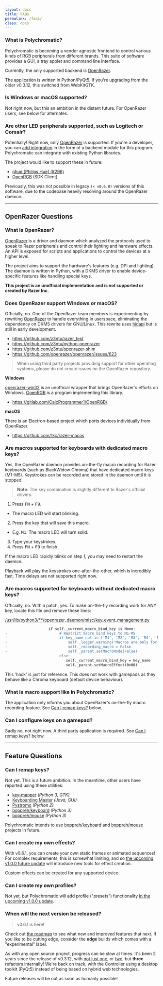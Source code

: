 ```yaml
---
layout: docs
title: FAQs
permalink: /faqs/
class: docs
---
```


### What is Polychromatic?

Polychromatic is becoming a vendor agnostic frontend to control various kinds
of RGB peripherals from different brands. This suite of software provides a
GUI, a tray applet and command line interface.

<!-- , as well as handling custom
effects, presets and automating them with trigger events. -->

Currently, the only supported backend is [OpenRazer].

[OpenRazer]: https://openrazer.github.io

The application is written in Python/PyQt5. If you're upgrading from the older
v0.3.12, this switched from WebKitGTK.


### Is Windows or macOS supported?

Not right now, but this an ambition in the distant future.
For OpenRazer users, see below for alternates.


### Are other LED peripherals supported, such as Logitech or Corsair?

Potentially! Right now, only [OpenRazer] is supported. If you're a developer,
you can [add integration](/backends/) in the form of a backend module for this program.
Polychromatic can integrate with existing Python libraries.

The project would like to support these in future:

* [phue [Philips Hue] (#296)](https://github.com/polychromatic/polychromatic/issues/296)
* [OpenRGB](https://gitlab.com/CalcProgrammer1/OpenRGB#openrgb-sdk) (SDK Client)

Previously, this was not possible in legacy `(< v0.6.0)` versions of this software, due to
the codebase heavily resolving around the OpenRazer daemon.


---

## OpenRazer Questions

### What is OpenRazer?

[OpenRazer] is a driver and daemon which analyzed the protocols used to speak
to Razer peripherals and control their lighting and hardware effects. An
API is exposed for scripts and applications to control the devices at a higher level.

The project aims to support the hardware's features (e.g. DPI and lighting).
The daemon is written in Python, with a DKMS driver to enable device-specific
features like handling special keys.

**This project is an unofficial implementation and is not supported or created by Razer Inc.**

[OpenRazer]: https://openrazer.github.io


### Does OpenRazer support Windows or macOS?

Officially, no. One of the OpenRazer team members is experimenting by
rewriting [OpenRazer] to handle everything in userspace, eliminating
the dependency on DKMS drivers for GNU/Linux. This rewrite uses [hidapi](https://github.com/signal11/hidapi)
but is still in early development.

* <https://github.com/z3ntu/razer_test>
* <https://github.com/z3ntu/python-openrazer>
* <https://github.com/z3ntu/openrazer-shim>
* <https://github.com/openrazer/openrazer/issues/623>

> When using third party projects providing support for other operating systems,
> please do not create issues on the OpenRazer repository.

**Windows**

[openrazer-win32](https://github.com/CalcProgrammer1/openrazer-win32)
is an unofficial wrapper that brings OpenRazer's efforts on Windows. [OpenRGB](https://openrgb.org/)
is a program implementing this library.

* <https://gitlab.com/CalcProgrammer1/OpenRGB/>

**macOS**

There is an Electron-based project which ports devices individually from OpenRazer.

* <https://github.com/1kc/razer-macos>


### Are macros supported for keyboards **with** dedicated macro keys?

Yes, the OpenRazer daemon provides on-the-fly macro recording for Razer
keyboards (such as BlackWidow Chroma) that have dedicated macro keys (M1-M5).
Keystrokes can be recorded and stored in the daemon until it is stopped.

> **Note:** The key combination is slightly different to Razer's official drivers.

1. Press <kbd>FN</kbd> + <kbd>F9</kbd>.
  * The macro LED will start blinking.
2. Press the key that will save this macro.
  * E.g. <kbd>M1</kbd>. The macro LED will turn solid.
3. Type your keystrokes.
4. Press <kbd>FN</kbd> + <kbd>F9</kbd> to finish.

If the macro LED rapidly blinks on step 1, you may need to restart the daemon.

Playback will play the keystrokes one-after-the-other, which is incredibly fast.
Time delays are not supported right now.


### Are macros supported for keyboards **without** dedicated macro keys?

Officially, no. With a patch, yes. To make on-the-fly recording work for ANY key,
locate this file and remove these lines:

[/usr/lib/python3/**/openrazer_daemon/misc/key_event_management.py](https://github.com/openrazer/openrazer/blob/bd71e769d9239fc4ffac69c04cf3cc88b12d7bda/daemon/openrazer_daemon/misc/key_event_management.py#L488-L495)

```diff
                    if self._current_macro_bind_key is None:
-                        # Restrict macro bind keys to M1-M5
-                        if key_name not in ('M1', 'M2', 'M3', 'M4', 'M5'):
-                            self._logger.warning("Macros are only for M1-M5 for now.")
-                            self._recording_macro = False
-                            self._parent.setMacroMode(False)
-                        else:
                            self._current_macro_bind_key = key_name
                            self._parent.setMacroEffect(0x00)
```

This 'hack' is just for reference. This does not
work with gamepads as they behave like a Chroma keyboard (default device behaviour).


### What is macro support like in Polychromatic?

The application only informs you about OpenRazer's on-the-fly macro recording
feature. See [Can I remap keys?] below.


### Can I configure keys on a gamepad?

Sadly no, not right now. A third party application is required. See [Can I remap keys?] below.

---

## Feature Questions

### Can I remap keys?

Not yet. This is a future ambition. In the meantime, other users have reported using these utilities:

* [key-mapper](https://github.com/sezanzeb/key-mapper) _(Python 3, GTK)_
* [Keyboarding Master](https://sites.google.com/site/keyboardingmaster/) _(Java, GUI)_
* [Pystromo](https://github.com/byrongibson/Pystromo) _(Python 2)_
* [boppreh/keyboard] _(Python 3)_
* [boppreh/mouse] _(Python 3)_

Polychromatic intends to use [boppreh/keyboard] and [boppreh/mouse] projects in future.

[boppreh/keyboard]: https://github.com/boppreh/keyboard
[boppreh/mouse]: https://github.com/boppreh/mouse
[Can I remap keys?]: #can-i-remap-keys


### Can I create my own effects?

With v0.6.1, you can create your own static frames or animated sequences!
For complex requirements, this is somewhat limiting, and so
[the upcoming v1.0.0 future update](/roadmap/) will introduce new tools for effect creation.

Custom effects can be created for any supported device.


### Can I create my own profiles?

Not yet, but Polychromatic will add profile ("presets") functionality [in the upcoming v1.0.0 update](/roadmap/).



### When will the next version be released?

> v0.6.1 is here!

Check out [the roadmap](/roadmap/) to see what new and improved features
that next. If you like to be cutting edge, consider the **edge** builds which
comes with a "experimental" label.

As with any open source project, progress can be slow at times. It's been 2 years since the
release of v0.3.12, with [not just one](https://github.com/polychromatic/polychromatic/releases/tag/v0.4.0),
or [two](https://github.com/polychromatic/polychromatic/releases/tag/v0.5.0), but **three** refactors internally!
We're back on track, with the Controller using a desktop toolkit (PyQt5) instead
of being based on hybrid web technologies.

Future releases will be out as soon as humanly possible!
